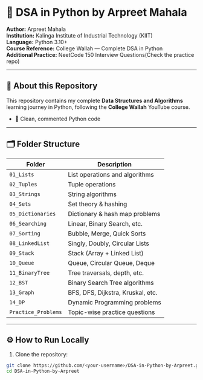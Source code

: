 # 🧠 DSA in Python by Arpreet Mahala

**Author:** Arpreet Mahala  
**Institution:** Kalinga Institute of Industrial Technology (KIIT)  
**Language:** Python 3.10+  
**Course Reference:** College Wallah — Complete DSA in Python  
**Additional Practice:** NeetCode 150 Interview Questions(Check the practice repo)

---

## 📘 About this Repository

This repository contains my complete **Data Structures and Algorithms** learning journey in Python, following the **College Wallah** YouTube course.


- 📜 Clean, commented Python code

---

## 🗂️ Folder Structure

| Folder | Description |
|--------|--------------|
| `01_Lists` | List operations and algorithms |
| `02_Tuples` | Tuple operations |
| `03_Strings` | String algorithms |
| `04_Sets` | Set theory & hashing |
| `05_Dictionaries` | Dictionary & hash map problems |
| `06_Searching` | Linear, Binary Search, etc. |
| `07_Sorting` | Bubble, Merge, Quick Sorts |
| `08_LinkedList` | Singly, Doubly, Circular Lists |
| `09_Stack` | Stack (Array + Linked List) |
| `10_Queue` | Queue, Circular Queue, Deque |
| `11_BinaryTree` | Tree traversals, depth, etc. |
| `12_BST` | Binary Search Tree algorithms |
| `13_Graph` | BFS, DFS, Dijkstra, Kruskal, etc. |
| `14_DP` | Dynamic Programming problems |
| `Practice_Problems` | Topic-wise practice questions |

---

## ⚙️ How to Run Locally

1. Clone the repository:
```bash
git clone https://github.com/<your-username>/DSA-in-Python-by-Arpreet.git
cd DSA-in-Python-by-Arpreet

